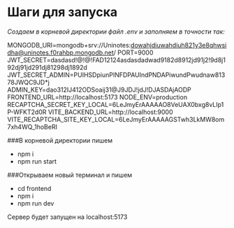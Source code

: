 # Шаги для запуска

_Создаем в корневой директории файл .env и заполняем в точности так:_

MONGODB_URI=mongodb+srv://Uninotes:dowahjdiuwahdiuh821y3e8qhwsidha@uninotes.f0rahbp.mongodb.net/
PORT=9000
JWT_SECRET=dasdasd!@!@!FAD12124asdasdadwad9182d8912jd91j2!9d8j192dj91jd291dj81298dj1892d
JWT_SECRET_ADMIN=PUIHSDpiunPINFDPAUIndPNDAPiwundPwudnaw81378JWQC9JD\*j
ADMIN_KEY=dao312IJ412ODSoaij31@J9JDJ!jdJ!DJASDAjAODP
FRONTEND_URL=http://localhost:5173
NODE_ENV=production
RECAPTCHA_SECRET_KEY_LOCAL=6LeJmyErAAAAAO8VeUAX0bxg8vLIp1P-WFKT2d0R
VITE_BACKEND_URL=http://localhost:9000
VITE_RECAPTCHA_SITE_KEY_LOCAL=6LeJmyErAAAAAGSTwh3LkMW8om7xh4WQ_1hoBeRI

###В корневой директории пишем
* npm i
* npm run start

###Открываем новый терминал и пишем
* cd frontend
* npm i
* npm run dev

Сервер будет запущен на localhost:5173
